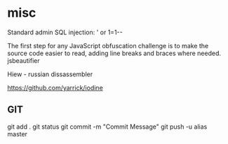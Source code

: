 # misc

Standard admin SQL injection: ' or 1=1--

The first step for any JavaScript obfuscation challenge is to make the source code easier to read, adding line breaks and braces where needed. jsbeautifier

Hiew - russian dissassembler

https://github.com/yarrick/iodine

GIT
---

git add .
git status
git commit -m "Commit Message"
git push -u alias master